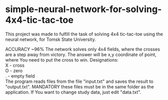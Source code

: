 # simple-neural-network-for-solving-4x4-tic-tac-toe
This project was made to fulfill the task of solving 4x4 tic-tac-toe using the neural network, for Tomsk State University.

ACCURACY ~96%
The network solves only 4x4 fields, where the crosses are a step away from victory. The answer will be x,y coordinate of
point, where You need to put the cross to win.
 Designations:     
 X - cross         
 O - zero          
 . - empty field   
The program reads files from the file "input.txt" and saves the result to "output.txt". MANDATORY these files must be in the same folder as the application.
If You want to change study data, just edit "data.txt".
